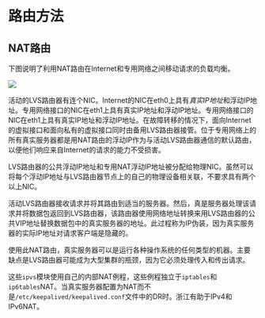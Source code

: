 # 路由方法



## NAT路由

下图说明了利用NAT路由在Internet和专用网络之间移动请求的负载均衡。

![](https://blog-image.nos-eastchina1.126.net/lvs-nat-routing.png)

活动的LVS路由器有连个NIC。Internet的NIC在eth0上具有*真实IP地址*和浮动IP地址。专用网络接口的NIC在eth1上具有真实IP地址和浮动IP地址。专用网络接口的NIC在eth1上具有真实IP地址和浮动IP地址。在故障转移的情况下，面向Internet的虚拟接口和面向私有的虚拟接口同时由备用LVS路由器接管。位于专用网络上的所有真实服务器都是用NAT路由的浮动IP作为与活动LVS路由器通信的默认路由，以便他们响应来自Internet的请求的能力不受损害。

LVS路由器的公共浮动IP地址和专用NAT浮动IP地址被分配给物理NIC。虽然可以将每个浮动IP地址与LVS路由器节点上的自己的物理设备相关联，不要求具有两个以上NIC。

活动LVS路由器接收请求并将其路由到适当的服务器。然后，真是服务器处理该请求并将数据包返回到LVS路由器，该路由器使用网络地址转换来用LVS路由器的公共VIP地址替换数据包中的真实服务器的地址。此过程称为IP伪装，因为真实服务器的实际IP地址对请求客户端是隐藏的。

使用此NAT路由，真实服务器可以是运行各种操作系统的任何类型的机器。主要缺点是LVS路由器可能成为大型集群的瓶颈，因为它必须处理传入和传出请求。

这些`ipvs`模块使用自己的内部NAT例程，这些例程独立于`iptables`和`ip6tables`NAT。当真实服务器配置为NAT而不是`/etc/keepalived/keepalived.conf`文件中的DR时。浙江有助于IPv4和IPv6NAT。


